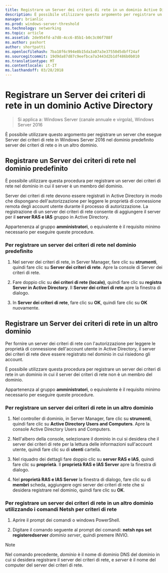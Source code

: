 ```yaml
---
title: Registrare un Server dei criteri di rete in un dominio Active Directory
description: È possibile utilizzare questo argomento per registrare un server che esegue Server dei criteri di rete in Windows Server 2016 nel dominio predefinito server dei criteri di rete o in un altro dominio.
manager: brianlic
ms.prod: windows-server-threshold
ms.technology: networking
ms.topic: article
ms.assetid: 2de954fd-a7d8-4cc6-85b1-b0c3c06f788f
ms.author: pashort
author: shortpatti
ms.openlocfilehash: 7ba18f6c994e8b15da3a07a3e37550d5dbff24af
ms.sourcegitcommit: 19d9da87d87c9eefbca7a3443d2b1df486b0b010
ms.translationtype: MT
ms.contentlocale: it-IT
ms.lasthandoff: 03/28/2018
---
```

# <a name="register-an-nps-server-in-an-active-directory-domain"></a>Registrare un Server dei criteri di rete in un dominio Active Directory

>Si applica a: Windows Server (canale annuale e virgola), Windows Server 2016

È possibile utilizzare questo argomento per registrare un server che esegue Server dei criteri di rete in Windows Server 2016 nel dominio predefinito server dei criteri di rete o in un altro dominio.

## <a name="register-an-nps-server-in-its-default-domain"></a>Registrare un Server dei criteri di rete nel dominio predefinito

È possibile utilizzare questa procedura per registrare un server dei criteri di rete nel dominio in cui il server è un membro del dominio. 

Server dei criteri di rete devono essere registrati in Active Directory in modo che dispongano dell'autorizzazione per leggere le proprietà di connessione remota degli account utente durante il processo di autorizzazione. La registrazione di un server dei criteri di rete consente di aggiungere il server per il **server RAS e IAS** gruppo in Active Directory.

Appartenenza al gruppo **amministratori**, o equivalente è il requisito minimo necessario per eseguire queste procedure.

### <a name="to-register-an-nps-server-in-its-default-domain"></a>Per registrare un server dei criteri di rete nel dominio predefinito


1. Nel server dei criteri di rete, in Server Manager, fare clic su **strumenti**, quindi fare clic su **Server dei criteri di rete**. Apre la console di Server dei criteri di rete.

2. Fare doppio clic su **dei criteri di rete (locale)**, quindi fare clic su **registra Server in Active Directory**. Il **Server dei criteri di rete** apre la finestra di dialogo.

3. In **Server dei criteri di rete**, fare clic su **OK**, quindi fare clic su **OK** nuovamente.

## <a name="register-an-nps-server-in-another-domain"></a>Registrare un Server dei criteri di rete in un altro dominio

Per fornire un server dei criteri di rete con l'autorizzazione per leggere le proprietà di connessione dell'account utente in Active Directory, il server dei criteri di rete deve essere registrato nel dominio in cui risiedono gli account.

È possibile utilizzare questa procedura per registrare un server dei criteri di rete in un dominio in cui il server dei criteri di rete non è un membro del dominio.

Appartenenza al gruppo **amministratori**, o equivalente è il requisito minimo necessario per eseguire queste procedure.

### <a name="to-register-an-nps-server-in-another-domain"></a>Per registrare un server dei criteri di rete in un altro dominio

1. Nel controller di dominio, in Server Manager, fare clic su **strumenti**, quindi fare clic su **Active Directory Users and Computers**. Apre la console Active Directory Users and Computers.

2. Nell'albero della console, selezionare il dominio in cui si desidera che il server dei criteri di rete per la lettura delle informazioni sull'account utente, quindi fare clic su di **utenti** cartella. 

3. Nel riquadro dei dettagli fare doppio clic su **server RAS e IAS**, quindi fare clic su **proprietà**. Il **proprietà RAS e IAS Server** apre la finestra di dialogo.

4. Nel **proprietà RAS e IAS Server** la finestra di dialogo, fare clic su di **membri** scheda, aggiungere ogni server dei criteri di rete che si desidera registrare nel dominio, quindi fare clic su **OK**.


### <a name="to-register-an-nps-server-in-another-domain-by-using-netsh-commands-for-nps"></a>Per registrare un server dei criteri di rete in un altro dominio utilizzando i comandi Netsh per criteri di rete

1. Aprire il prompt dei comandi o windows PowerShell. 

2. Digitare il comando seguente al prompt dei comandi: **netsh nps set registeredserver**&nbsp;*dominio*&nbsp;*server*, quindi premere INVIO.

>[!NOTE]
>Nel comando precedente, *dominio* è il nome di dominio DNS del dominio in cui si desidera registrare il server dei criteri di rete, e *server* è il nome del computer del server dei criteri di rete.

